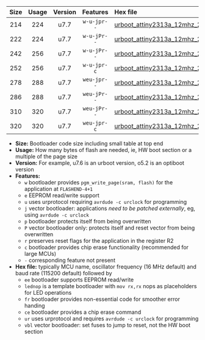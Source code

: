 |Size|Usage|Version|Features|Hex file|
|:-:|:-:|:-:|:-:|:--|
|214|224|u7.7|`w-u-jpr--`|[urboot_attiny2313a_12mhz_250000bps_lednop_ur_vbl.hex](https://raw.githubusercontent.com/stefanrueger/urboot.hex/main/mcus/attiny2313a/fcpu_12mhz/250000_bps/urboot_attiny2313a_12mhz_250000bps_lednop_ur_vbl.hex)|
|222|224|u7.7|`w-u-jPr--`|[urboot_attiny2313a_12mhz_250000bps_ur_vbl.hex](https://raw.githubusercontent.com/stefanrueger/urboot.hex/main/mcus/attiny2313a/fcpu_12mhz/250000_bps/urboot_attiny2313a_12mhz_250000bps_ur_vbl.hex)|
|242|256|u7.7|`w-u-jPr--`|[urboot_attiny2313a_12mhz_250000bps_lednop_fr_ur_vbl.hex](https://raw.githubusercontent.com/stefanrueger/urboot.hex/main/mcus/attiny2313a/fcpu_12mhz/250000_bps/urboot_attiny2313a_12mhz_250000bps_lednop_fr_ur_vbl.hex)|
|252|256|u7.7|`w-u-jpr-c`|[urboot_attiny2313a_12mhz_250000bps_lednop_fr_ce_ur_vbl.hex](https://raw.githubusercontent.com/stefanrueger/urboot.hex/main/mcus/attiny2313a/fcpu_12mhz/250000_bps/urboot_attiny2313a_12mhz_250000bps_lednop_fr_ce_ur_vbl.hex)|
|278|288|u7.7|`weu-jpr--`|[urboot_attiny2313a_12mhz_250000bps_ee_lednop_ur_vbl.hex](https://raw.githubusercontent.com/stefanrueger/urboot.hex/main/mcus/attiny2313a/fcpu_12mhz/250000_bps/urboot_attiny2313a_12mhz_250000bps_ee_lednop_ur_vbl.hex)|
|286|288|u7.7|`weu-jPr--`|[urboot_attiny2313a_12mhz_250000bps_ee_ur_vbl.hex](https://raw.githubusercontent.com/stefanrueger/urboot.hex/main/mcus/attiny2313a/fcpu_12mhz/250000_bps/urboot_attiny2313a_12mhz_250000bps_ee_ur_vbl.hex)|
|310|320|u7.7|`weu-jPr--`|[urboot_attiny2313a_12mhz_250000bps_ee_lednop_fr_ur_vbl.hex](https://raw.githubusercontent.com/stefanrueger/urboot.hex/main/mcus/attiny2313a/fcpu_12mhz/250000_bps/urboot_attiny2313a_12mhz_250000bps_ee_lednop_fr_ur_vbl.hex)|
|320|320|u7.7|`weu-jpr-c`|[urboot_attiny2313a_12mhz_250000bps_ee_lednop_fr_ce_ur_vbl.hex](https://raw.githubusercontent.com/stefanrueger/urboot.hex/main/mcus/attiny2313a/fcpu_12mhz/250000_bps/urboot_attiny2313a_12mhz_250000bps_ee_lednop_fr_ce_ur_vbl.hex)|

- **Size:** Bootloader code size including small table at top end
- **Usage:** How many bytes of flash are needed, ie, HW boot section or a multiple of the page size
- **Version:** For example, u7.6 is an urboot version, o5.2 is an optiboot version
- **Features:**
  + `w` bootloader provides `pgm_write_page(sram, flash)` for the application at `FLASHEND-4+1`
  + `e` EEPROM read/write support
  + `u` uses urprotocol requiring `avrdude -c urclock` for programming
  + `j` vector bootloader: applications *need to be patched externally*, eg, using `avrdude -c urclock`
  + `p` bootloader protects itself from being overwritten
  + `P` vector bootloader only: protects itself and reset vector from being overwritten
  + `r` preserves reset flags for the application in the register R2
  + `c` bootloader provides chip erase functionality (recommended for large MCUs)
  + `-` corresponding feature not present
- **Hex file:** typically MCU name, oscillator frequency (16 MHz default) and baud rate (115200 default) followed by
  + `ee` bootloader supports EEPROM read/write
  + `lednop` is a template bootloader with `mov rx,rx` nops as placeholders for LED operations
  + `fr` bootloader provides non-essential code for smoother error handing
  + `ce` bootloader provides a chip erase command
  + `ur` uses urprotocol and requires `avrdude -c urclock` for programming
  + `vbl` vector bootloader: set fuses to jump to reset, not the HW boot section
